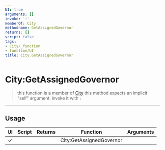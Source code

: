 ```yaml
---
UI: true
arguments: []
invoke: ':'
memberOf: City
methodname: GetAssignedGovernor
returns: []
script: false
tags:
- City/_function
- function/UI
title: City.GetAssignedGovernor
---
```

# City:GetAssignedGovernor
> this function is a member of [City](civ-6/lua/City.md)
> this method expects an implicit "self" argument. invoke it with `:`
-----
## Usage
|  UI | Script | Returns | Function | Arguments |
|:---:|:------:|-------:|:--------:|:---------|
|✓| ||City:GetAssignedGovernor||
